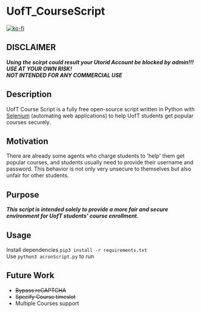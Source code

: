 # UofT_CourseScript
[![ko-fi](https://ko-fi.com/img/githubbutton_sm.svg)](https://ko-fi.com/E1E0F4Y96)

## DISCLAIMER
***Using the scirpt could result your Utorid Account be blocked by admin!!!***\
***USE AT YOUR OWN RISK!***\
***NOT INTENDED FOR ANY COMMERCIAL USE***

## Description
UofT Course Script is a fully free open-source script written in Python with [Selenium](https://www.selenium.dev/) (automating web applications) to help UofT students get popular courses securely.

## Motivation
There are already some agents who charge students to 'help' them get popular courses, and students usually need to provide their username and password.
This behavior is not only very unsecure to themselves but also unfair for other students.

## Purpose
***This script is intended solely to provide a more fair and secure environment for UofT students' course enrollment.***

## Usage
Install dependencies `pip3 install -r requirements.txt`\
Use `python3 acronScript.py` to run

## Future Work
- ~~Bypass reCAPTCHA~~
- ~~Specify Course timeslot~~
- Multiple Courses support


